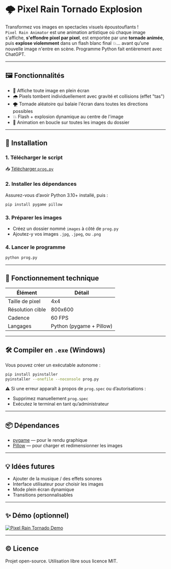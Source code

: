 
# 🌩️ Pixel Rain Tornado Explosion

Transformez vos images en spectacles visuels époustouflants !  
`Pixel Rain Animator` est une animation artistique où chaque image s'affiche, **s'effondre pixel par pixel**, est emportée par une **tornade animée**, puis **explose violemment** dans un flash blanc final 💥… avant qu'une nouvelle image n'entre en scène. Programme Python fait entièrement avec ChatGPT.

---

## 🖼️ Fonctionnalités

- 🧩 Affiche toute image en plein écran
- 🌧️ Pixels tombent individuellement avec gravité et collisions (effet "tas")
- 🌪️ Tornade aléatoire qui balaie l'écran dans toutes les directions possibles
- 💥 Flash + explosion dynamique au centre de l'image
- 🔁 Animation en boucle sur toutes les images du dossier

---

## 🚀 Installation

### 1. Télécharger le script

📥 [Télécharger `prog.py`](https://github.com/damballah/Pixel-Rain-Tornado-Explosion/blob/main/prog.py)  

### 2. Installer les dépendances

Assurez-vous d’avoir Python 3.10+ installé, puis :

```bash
pip install pygame pillow
```

### 3. Préparer les images

- Créez un dossier nommé `images` à côté de `prog.py`
- Ajoutez-y vos images `.jpg`, `.jpeg`, ou `.png`

### 4. Lancer le programme

```bash
python prog.py
```

---

## 🧱 Fonctionnement technique

| Élément     | Détail |
|-------------|--------|
| Taille de pixel | 4x4 |
| Résolution cible | 800x600 |
| Cadence | 60 FPS |
| Langages | Python (pygame + Pillow) |

---

## 🛠️ Compiler en `.exe` (Windows)

Vous pouvez créer un exécutable autonome :

```bash
pip install pyinstaller
pyinstaller --onefile --noconsole prog.py
```

⚠️ Si une erreur apparaît à propos de `prog.spec` ou d’autorisations :
- Supprimez manuellement `prog.spec`
- Exécutez le terminal en tant qu’administrateur

---

## 📦 Dépendances

- [pygame](https://www.pygame.org/news) — pour le rendu graphique
- [Pillow](https://python-pillow.org/) — pour charger et redimensionner les images

---

## 💡 Idées futures

- Ajouter de la musique / des effets sonores
- Interface utilisateur pour choisir les images
- Mode plein écran dynamique
- Transitions personnalisables

---

## ✨ Démo (optionnel)

[![Pixel Rain Tornado Demo](https://img.youtube.com/vi/9VFg2hJvhnM/0.jpg)](https://www.youtube.com/watch?v=9VFg2hJvhnM)

---

## ©️ Licence

Projet open-source. Utilisation libre sous licence MIT.
